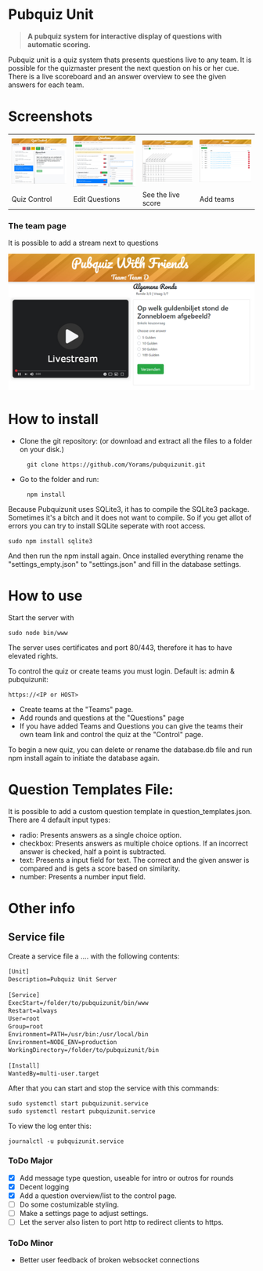 # Pubquiz Unit

> **A pubquiz system for interactive display of questions with automatic scoring.**

Pubquiz unit is a quiz system thats presents questions live to any team. It is possible for the quizmaster present the next question on his or her cue. There is a live scoreboard and an answer overview to see the given answers for each team.

# Screenshots


<table>
<tbody>
  <tr>
    <td align="center"><img src="https://github.com/Yorams/pubquizunit/blob/v2/screenshots/control.jpg" width="400" ></td>
    <td align="center"><img src="https://github.com/Yorams/pubquizunit/blob/v2/screenshots/questions.jpg" width="400" ></td>
    <td align="center"><img src="https://github.com/Yorams/pubquizunit/blob/v2/screenshots/score.jpg" width="400" ></td>
    <td align="center"><img src="https://github.com/Yorams/pubquizunit/blob/v2/screenshots/teams.jpg" width="400" ></td>
  </tr>
  <tr>
    <td>Quiz Control</td>
    <td>Edit Questions</td>
    <td>See the live score</td>
    <td>Add teams</td>
  </tr>
</tbody>
</table>

### The team page

It is possible to add a stream next to questions

<p align="center">
<img src="https://github.com/Yorams/pubquizunit/blob/v2/screenshots/quiz.jpg">
</p>

# How to install
- Clone the git repository: (or download and extract all the files to a folder on your disk.)

		git clone https://github.com/Yorams/pubquizunit.git

- Go to the folder and run:	

	    npm install

Because Pubquizunit uses SQLite3, it has to compile the SQLite3 package. Sometimes it's a bitch and it does not want to compile. So if you get allot of errors you can try to install SQLite seperate with root access.

	sudo npm install sqlite3

And then run the npm install again.
Once installed everything rename the "settings_empty.json" to "settings.json" and fill in the database settings.

# How to use
Start the server with

	sudo node bin/www

The server uses certificates and port 80/443, therefore it has to have elevated rights.

To control the quiz or create teams you must login. Default is: admin & pubquizunit:

	https://<IP or HOST>

- Create teams at the "Teams" page.
- Add rounds and questions at the "Questions" page
- If you have added Teams and Questions you can give the teams their own team link and control the quiz at the "Control" page.

To begin a new quiz, you can delete or rename the database.db file and run npm install again to initiate the database again.

# Question Templates File:
It is possible to add a custom question template in question_templates.json. There are 4 default input types:
- radio: Presents answers as a single choice option.
- checkbox: Presents answers as multiple choice options. If an incorrect answer is checked, half a point is subtracted.
- text: Presents a input field for text. The correct and the given answer is compared and is gets a score based on similarity.
- number: Presents a number input field.

# Other info
## Service file
Create a service file a .... with the following contents:

	[Unit]
	Description=Pubquiz Unit Server

	[Service]
	ExecStart=/folder/to/pubquizunit/bin/www
	Restart=always
	User=root
	Group=root
	Environment=PATH=/usr/bin:/usr/local/bin
	Environment=NODE_ENV=production
	WorkingDirectory=/folder/to/pubquizunit/bin

	[Install]
	WantedBy=multi-user.target

After that you can start and stop the service with this commands:

	sudo systemctl start pubquizunit.service
	sudo systemctl restart pubquizunit.service

To view the log enter this:

	journalctl -u pubquizunit.service

### ToDo Major
- [x] Add message type question, useable for intro or outros for rounds
- [x] Decent logging
- [X] Add a question overview/list to the control page.
- [ ] Do some costumizable styling.
- [ ] Make a settings page to adjust settings.
- [ ] Let the server also listen to port http to redirect clients to https.

### ToDo Minor
- Better user feedback of broken websocket connections
